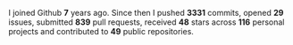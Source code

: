 
I joined Github **7** years ago. Since then I pushed **3331** commits, opened **29** issues, submitted **839** pull requests, received **48** stars across **116** personal projects and contributed to **49** public repositories.
